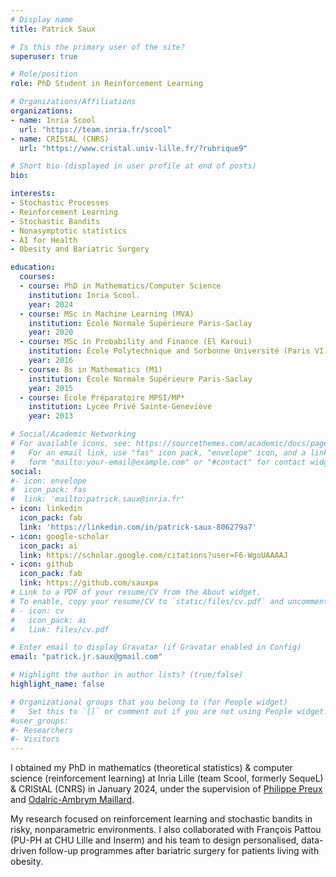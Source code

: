 ```yaml
---
# Display name
title: Patrick Saux

# Is this the primary user of the site?
superuser: true

# Role/position
role: PhD Student in Reinforcement Learning

# Organizations/Affiliations
organizations:
- name: Inria Scool
  url: "https://team.inria.fr/scool"
- name: CRIStAL (CNRS)
  url: "https://www.cristal.univ-lille.fr/?rubrique9"

# Short bio (displayed in user profile at end of posts)
bio:

interests:
- Stochastic Processes
- Reinforcement Learning
- Stochastic Bandits
- Nonasymptotic statistics
- AI for Health
- Obesity and Bariatric Surgery

education:
  courses:
  - course: PhD in Mathematics/Computer Science
    institution: Inria Scool.
    year: 2024
  - course: MSc in Machine Learning (MVA)
    institution: École Normale Supérieure Paris-Saclay
    year: 2020
  - course: MSc in Probability and Finance (El Karoui)
    institution: École Polytechnique and Sorbonne Université (Paris VI)
    year: 2016
  - course: Bs in Mathematics (M1)
    institution: École Normale Supérieure Paris-Saclay
    year: 2015
  - course: École Préparatoire MPSI/MP*
    institution: Lycée Privé Sainte-Geneviève
    year: 2013

# Social/Academic Networking
# For available icons, see: https://sourcethemes.com/academic/docs/page-builder/#icons
#   For an email link, use "fas" icon pack, "envelope" icon, and a link in the
#   form "mailto:your-email@example.com" or "#contact" for contact widget.
social:
#- icon: envelope
#  icon_pack: fas
#  link: 'mailto:patrick.saux@inria.fr'
- icon: linkedin
  icon_pack: fab
  link: 'https://linkedin.com/in/patrick-saux-806279a7'
- icon: google-scholar
  icon_pack: ai
  link: https://scholar.google.com/citations?user=F6-WgoUAAAAJ
- icon: github
  icon_pack: fab
  link: https://github.com/sauxpa
# Link to a PDF of your resume/CV from the About widget.
# To enable, copy your resume/CV to `static/files/cv.pdf` and uncomment the lines below.
# - icon: cv
#   icon_pack: ai
#   link: files/cv.pdf

# Enter email to display Gravatar (if Gravatar enabled in Config)
email: "patrick.jr.saux@gmail.com"

# Highlight the author in author lists? (true/false)
highlight_name: false

# Organizational groups that you belong to (for People widget)
#   Set this to `[]` or comment out if you are not using People widget.
#user_groups:
#- Researchers
#- Visitors
---
```


I obtained my PhD in mathematics (theoretical statistics) & computer science (reinforcement learning) at Inria Lille (team Scool, formerly SequeL) & CRIStAL (CNRS) in January 2024, under the supervision of [Philippe Preux](https://philippe-preux.github.io) and [Odalric-Ambrym Maillard](https://odalric-ambrymmaillard.github.io).

My research focused on reinforcement learning and stochastic bandits in risky, nonparametric environments. I also collaborated with François Pattou (PU-PH at CHU Lille and Inserm) and his team to design personalised, data-driven follow-up programmes after bariatric surgery for patients living with obesity.
